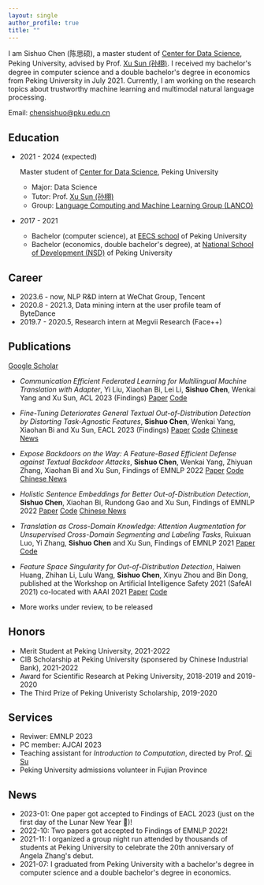 ```yaml
---
layout: single
author_profile: true
title: ""
---
```


I am Sishuo Chen (陈思硕), a master student of [Center for Data Science](https://www.ds.pku.edu.cn/), Peking University, advised by Prof. [Xu Sun (孙栩)](https://xusun.org). I received my bachelor's degree in computer science and a double bachelor's degree in economics from Peking University in July 2021. Currently, I am working on the research topics about trustworthy machine learning and multimodal natural language processing. 

Email: [chensishuo@pku.edu.cn](mailto:chensishuo@pku.edu.cn)




## Education 

-  2021 - 2024 (expected)
    
    Master student of [Center for Data Science](https://www.ds.pku.edu.cn/), Peking University
    
    -    Major: Data Science    
    -    Tutor: Prof. [Xu Sun (孙栩)](https://xusun.org)
    -    Group:  [Language Computing and Machine Learning Group (LANCO)](https://lancopku.github.io/)
- 2017 - 2021
    
    -    Bachelor (computer science), at [EECS school](https://eecs.pku.edu.cn/) of Peking University
    -    Bachelor (economics, double bachelor's degree), at [National School of Development (NSD)](https://en.nsd.pku.edu.cn/) of Peking University

## Career 
- 2023.6 - now, NLP R&D intern at WeChat Group, Tencent
- 2020.8 - 2021.3, Data mining intern at the user profile team of ByteDance   
- 2019.7 - 2020.5, Research intern at Megvii Research (Face++) 

## Publications 
 
[Google Scholar](https://scholar.google.com/citations?user=Jn6gAIAAAAAJ&hl=en) 

- *Communication Efficient Federated Learning for Multilingual Machine Translation with Adapter*, Yi Liu, Xiaohan Bi, Lei Li, **Sishuo Chen**, Wenkai Yang and Xu Sun, ACL 2023 (Findings)  [Paper](https://arxiv.org/abs/2305.12449) [Code](https://github.com/lancopku/FedMNMT)

- *Fine-Tuning Deteriorates General Textual Out-of-Distribution Detection by
Distorting Task-Agnostic Features*, **Sishuo Chen**, Wenkai Yang, Xiaohan Bi and Xu Sun, EACL 2023 (Findings) [Paper](https://arxiv.org/abs/2301.12715) [Code](https://github.com/lancopku/GNOME) [Chinese News](https://mp.weixin.qq.com/s/LYG9nKLVU6C2l1o51Jygeg)

- *Expose Backdoors on the Way: A Feature-Based Efficient Defense against Textual Backdoor Attacks*, **Sishuo Chen**, Wenkai Yang, Zhiyuan Zhang, Xiaohan Bi and Xu Sun, Findings of EMNLP 2022 [Paper](https://arxiv.org/abs/2210.07907) [Code](https://github.com/lancopku/DAN) [Chinese News](https://mp.weixin.qq.com/s/-LvfCMSsDimmlVlOBedu5Q)

- *Holistic Sentence Embeddings for Better Out-of-Distribution Detection*, **Sishuo Chen**, Xiaohan Bi, Rundong Gao and Xu Sun, Findings of EMNLP 2022 [Paper](https://arxiv.org/abs/2210.07485) [Code](https://github.com/lancopku/Avg-Avg) [Chinese News](https://mp.weixin.qq.com/s/A_aKO5xFkALxM8tC4alGRg)

-  *Translation as Cross-Domain Knowledge: Attention Augmentation for Unsupervised Cross-Domain Segmenting and Labeling Tasks*, Ruixuan Luo, Yi Zhang, **Sishuo Chen** and Xu Sun, Findings of EMNLP 2021 [Paper](https://aclanthology.org/2021.findings-emnlp.163.pdf) [Code](https://github.com/lancopku/Attention-Augmentation) 

 - *Feature Space Singularity for Out-of-Distribution Detection*, Haiwen Huang, Zhihan Li, Lulu Wang, **Sishuo Chen**, Xinyu  Zhou and  Bin  Dong, published at the Workshop on Artificial Intelligence Safety 2021 (SafeAI 2021) co-located with AAAI 2021  [Paper](https://arxiv.org/abs/2011.14654) [Code](https://github.com/megvii-research/FSSD_OoD_Detection)
 - More works under review, to be released

## Honors

- Merit Student at Peking University, 2021-2022
- CIB Scholarship at Peking University (sponsered by Chinese Industrial Bank), 2021-2022
- Award for Scientific Research at Peking University, 2018-2019 and 2019-2020
- The Third Prize of Peking Univeristy Scholarship, 2019-2020

## Services
- Reviwer: EMNLP 2023
- PC member: AJCAI 2023
- Teaching assistant for *Introduction to Computation*, directed by Prof. [Qi Su](https://pkudh.org/service/suqi/)
- Peking University admissions volunteer in Fujian Province


## News
- 2023-01: One paper got accepted to Findings of EACL 2023 (just on the first day of the Lunar New Year 🎉)!
- 2022-10: Two papers got accepted to Findings of EMNLP 2022!
- 2021-11: I organized a group night run attended by thousands of students at Peking University to celebrate the 20th anniversary of Angela Zhang's debut.
- 2021-07: I graduated from Peking University with a bachelor's degree in computer science and a double bachelor's degree in economics.

